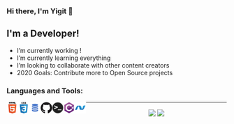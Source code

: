 ### Hi there, I'm Yigit 👋

## I'm a Developer!
- I’m currently working !
- I’m currently learning everything  
- I’m looking to collaborate with other content creators
- 2020 Goals: Contribute more to Open Source projects 
 

### Languages and Tools:


[<img align="left" alt="HTML5" width="26px" src="https://raw.githubusercontent.com/github/explore/80688e429a7d4ef2fca1e82350fe8e3517d3494d/topics/html/html.png" />][webdevplaylist]

[<img align="left" alt="CSS3" width="26px" src="https://raw.githubusercontent.com/github/explore/80688e429a7d4ef2fca1e82350fe8e3517d3494d/topics/css/css.png" />][cssplaylist]
[<img align="left" alt="SQL" width="26px" src="https://raw.githubusercontent.com/github/explore/80688e429a7d4ef2fca1e82350fe8e3517d3494d/topics/sql/sql.png" />][webdevplaylist]

[<img align="left" alt="GitHub" width="26px" src="https://raw.githubusercontent.com/github/explore/78df643247d429f6cc873026c0622819ad797942/topics/github/github.png" />][webdevplaylist]

[<img align="left" alt="HTML5" width="26px" src="https://raw.githubusercontent.com/github/explore/80688e429a7d4ef2fca1e82350fe8e3517d3494d/topics/terminal/terminal.png" />][webdevplaylist]

[<img align="left" alt="CSharp" width="26px" src="https://raw.githubusercontent.com/izumin5210/emojipack-for-devicon/master/png/csharp.png" />][webdevplaylist]

[<img align="left" alt="DotNet" width="26px" src="https://raw.githubusercontent.com/izumin5210/emojipack-for-devicon/master/png/dot-net.png" />][webdevplaylist]

<hr>
<p align="center"><a href="https://github.com/anuraghazra/github-readme-stats"><img height="170px" align="center" src="https://github-readme-stats.vercel.app/api?username=yigitozbek&show_icons=true&theme=buefy&bg_color=fff0"></a>
<a href="https://github.com/yigitozbek/github-readme-stats"><img align="center" height="150px" src="https://github-readme-stats.vercel.app/api/top-langs/?username=sardonyx78&layout=compact&theme=buefy&bg_color=fff0"></a></p>


[website]: https://www.google.com.tr
[twitter]: https://twitter.com/ygtozbkk
[youtube]: https://www.youtube.com/channel/UCsqU6_IItxfXA9go1oVmUFg?view_as=subscriber
[instagram]: https://instagram.com/ygtozbkk
[linkedin]: https://linkedin.com/in/yigitozbek
[webdevplaylist]: https://www.youtube.com/
[jsplaylist]: https://www.youtube.com/
[cssplaylist]: https://www.youtube.com/
[reactplaylist]: https://www.youtube.com/
